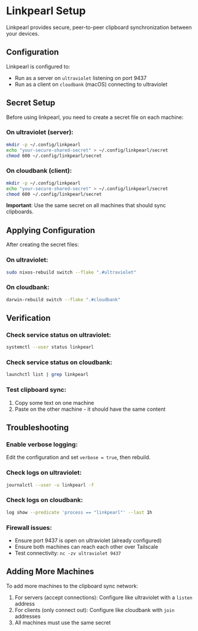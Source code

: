 # Linkpearl Setup

Linkpearl provides secure, peer-to-peer clipboard synchronization between your devices.

## Configuration

Linkpearl is configured to:
- Run as a server on `ultraviolet` listening on port 9437
- Run as a client on `cloudbank` (macOS) connecting to ultraviolet

## Secret Setup

Before using linkpearl, you need to create a secret file on each machine:

### On ultraviolet (server):
```bash
mkdir -p ~/.config/linkpearl
echo "your-secure-shared-secret" > ~/.config/linkpearl/secret
chmod 600 ~/.config/linkpearl/secret
```

### On cloudbank (client):
```bash
mkdir -p ~/.config/linkpearl
echo "your-secure-shared-secret" > ~/.config/linkpearl/secret
chmod 600 ~/.config/linkpearl/secret
```

**Important**: Use the same secret on all machines that should sync clipboards.

## Applying Configuration

After creating the secret files:

### On ultraviolet:
```bash
sudo nixos-rebuild switch --flake ".#ultraviolet"
```

### On cloudbank:
```bash
darwin-rebuild switch --flake ".#cloudbank"
```

## Verification

### Check service status on ultraviolet:
```bash
systemctl --user status linkpearl
```

### Check service status on cloudbank:
```bash
launchctl list | grep linkpearl
```

### Test clipboard sync:
1. Copy some text on one machine
2. Paste on the other machine - it should have the same content

## Troubleshooting

### Enable verbose logging:
Edit the configuration and set `verbose = true`, then rebuild.

### Check logs on ultraviolet:
```bash
journalctl --user -u linkpearl -f
```

### Check logs on cloudbank:
```bash
log show --predicate 'process == "linkpearl"' --last 1h
```

### Firewall issues:
- Ensure port 9437 is open on ultraviolet (already configured)
- Ensure both machines can reach each other over Tailscale
- Test connectivity: `nc -zv ultraviolet 9437`

## Adding More Machines

To add more machines to the clipboard sync network:

1. For servers (accept connections): Configure like ultraviolet with a `listen` address
2. For clients (only connect out): Configure like cloudbank with `join` addresses
3. All machines must use the same secret